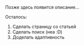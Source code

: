 Позже здесь появится описание...

Осталось:

1. Сделать страницу со статьей
2. Сделать поиск (неа :D)
3. Доделать адаптивность
